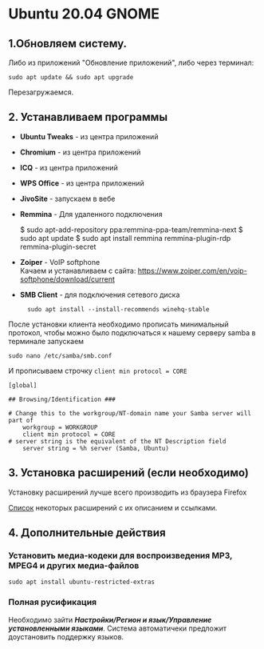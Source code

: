 # Ubuntu 20.04 GNOME

## 1.Обновляем систему.

Либо из приложений "Обновление приложений", либо через терминал: 

	sudo apt update && sudo apt upgrade

Перезагружаемся.

## 2. Устанавливаем программы

- **Ubuntu Tweaks** - из центра приложений
- **Chromium** - из центра приложений
- **ICQ** - из центра приложений
- **WPS Office** - из центра приложений 
- **JivoSite** - запускаем в вебе
- **Remmina** - Для удаленного подключения

	$ sudo apt-add-repository ppa:remmina-ppa-team/remmina-next
	$ sudo apt update
	$ sudo apt install remmina remmina-plugin-rdp remmina-plugin-secret	

- **Zoiper** - VoIP softphone  
Качаем и устанавливаем с сайта: https://www.zoiper.com/en/voip-softphone/download/current

- **SMB Client** - для подключения сетевого диска
  
        sudo apt install --install-recommends winehq-stable

После установки клиента необходимо прописать минимальный протокол, чтобы можно было подключаться к нашему серверу samba в терминале запускаем 

    sudo nano /etc/samba/smb.conf

И прописываем строчку `client min protocol = CORE`

    [global]

    ## Browsing/Identification ###

    # Change this to the workgroup/NT-domain name your Samba server will part of
        workgroup = WORKGROUP
        client min protocol = CORE
    # server string is the equivalent of the NT Description field
        server string = %h server (Samba, Ubuntu)

## 3. Установка расширений (если необходимо)

Установку расширений лучше всего производить из браузера Firefox  

[Список](https://github.com/tohondrik/Linux/blob/master/Gnom/more_extensions.md) некоторых расширений с их описанием и ссылками.

## 4. Дополнительные действия

### Установить медиа-кодеки для воспроизведения MP3, MPEG4 и других медиа-файлов

    sudo apt install ubuntu-restricted-extras

### Полная русификация

Необходимо зайти _**Настройки/Регион и язык/Управление установленными языками**_. Система автоматичеки предложит доустановить поддержку языков.
